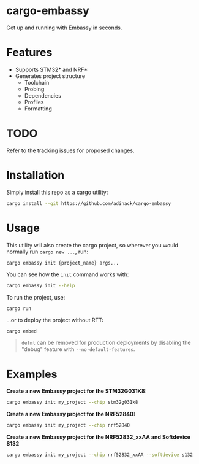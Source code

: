 # cargo-embassy

Get up and running with Embassy in seconds.

# Features
- Supports STM32* and NRF*
- Generates project structure
  - Toolchain
  - Probing
  - Dependencies
  - Profiles
  - Formatting

# TODO

Refer to the tracking issues for proposed changes.

# Installation

Simply install this repo as a cargo utility:

```sh
cargo install --git https://github.com/adinack/cargo-embassy
```

# Usage

This utility will also create the cargo project, so wherever you would normally run `cargo new ...`, run:

```sh
cargo embassy init {project_name} args...
```

You can see how the `init` command works with:

```sh
cargo embassy init --help
```

To run the project, use:
```
cargo run
```

...or to deploy the project without RTT:
```
cargo embed
```

> `defmt` can be removed for production deployments by disabling the "debug" feature with `--no-default-features`.

# Examples

**Create a new Embassy project for the STM32G031K8:**
```sh
cargo embassy init my_project --chip stm32g031k8
```

**Create a new Embassy project for the NRF52840:**
```sh
cargo embassy init my_project --chip nrf52840
```

**Create a new Embassy project for the NRF52832_xxAA and Softdevice S132**
```sh
cargo embassy init my_project --chip nrf52832_xxAA --softdevice s132
```
